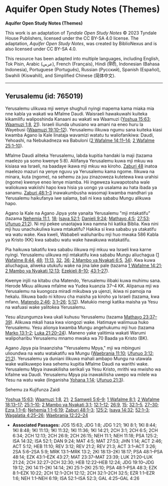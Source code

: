 # Aquifer Open Study Notes (Themes)

**Aquifer Open Study Notes (Themes)**

This work is an adaptation of *Tyndale Open Study Notes* © 2023 Tyndale House Publishers, licensed under the CC BY\-SA 4\.0 license. The adaptation, *Aquifer Open Study Notes*, was created by BiblioNexus and is also licensed under CC BY\-SA 4\.0\.

This resource has been adapted into multiple languages, including English, Tok Pisin, Arabic (عربي), French (Français), Hindi (हिंदी), Indonesian (Bahasa Indonesia), Portuguese (Português), Russian (Русский), Spanish (Español), Swahili (Kiswahili), and Simplified Chinese (简体中文).



--------------------------------

## Yerusalemu (id: 765019)

Yerusalemu ulikuwa mji wenye shughuli nyingi mapema kama miaka mia nne kabla ya wakati wa Mfalme Daudi. Waisraeli hawakuwahi kuiteka kikamilifu waliposhinda Kanaani au wakati wa Waamuzi ([Yoshua 15:63](https://ref.ly/Josh15:63); [Waamuzi 1:8](https://ref.ly/Judg1:8), [21](https://ref.ly/Judg1:21)). Israeli iliunda uhusiano wa amani na eneo huru la Wayebusi ([Waamuzi 19:10–12](https://ref.ly/Judg19:10-Judg19:12)). Yerusalemu ilikuwa ngumu sana kuiteka kiasi kwamba Agano la Kale linataja wavamizi watatu tu waliofanikiwa: Daudi, Yehoashi, na Nebukadneza wa Babuloni ([2 Wafalme 14:11–14](https://ref.ly/2Kgs14:11-2Kgs14:14); [2 Wafalme 25:1–10](https://ref.ly/2Kgs25:1-2Kgs25:10)).

Mfalme Daudi aliteka Yerusalemu, labda kupitia handaki la maji (tazama maelezo ya somo kwenye 5:8). Aliifanya Yerusalemu kuwa mji mkuu wa kisiasa wa Israeli, na baadaye ikawa mji mkuu wa kiroho. [Zaburi 48](https://ref.ly/Ps48:1-Ps48:14) inatoa maelezo mazuri na yenye nguvu ya Yerusalemu kama ngome. Ilikuwa na minara, kuta (ngome), na sehemu za juu zinazoweza kutetewa kwa urahisi (ngome) kwenye eneo lenye miamba. Hii ingeweza kuwapotosha wale waliokuwa wakiishi hapo kwa hisia ya uongo ya usalama au hata ibada ya sanamu. [Zaburi 48:1–3](https://ref.ly/Ps48:1-Ps48:3) inawakumbusha wasomaji kwamba mandhari ya Yerusalemu haikufanya iwe salama, bali ni kwa sababu Mungu alikuwa hapo.

Agano la Kale na Agano Jipya yote yanaita Yerusalemu "mji mtakatifu" (tazama [Nehemia 11:1](https://ref.ly/Neh11:1), [18](https://ref.ly/Neh11:18); [Isaya 52:1](https://ref.ly/Isa52:1); [Danieli 9:24](https://ref.ly/Dan9:24); [Mathayo 4:5](https://ref.ly/Matt4:5); [27:53](https://ref.ly/Matt27:53); [Ufunuo 21:2](https://ref.ly/Rev21:2)). Ni mji pekee unaotajwa kwa namna hii katika Biblia. Kwa nini mji huu unachukuliwa kuwa mtakatifu? Hakika si kwa sababu ya utakatifu wa watu wake. Kwa kweli, Wababeli waliuharibu mji huo mwaka 586 Kabla ya Kristo (KK) kwa sababu watu wake hawakuwa watakatifu.

Pia haikuwa takatifu kwa sababu ilikuwa mji mkuu wa Israeli kwa karne nyingi. Yerusalemu ulikuwa mji mtakatifu kwa sababu Mungu aliuchagua ([1 Wafalme 8:44](https://ref.ly/1Kgs8:44), [48](https://ref.ly/1Kgs8:48); [11:13](https://ref.ly/1Kgs11:13), [32](https://ref.ly/1Kgs11:32), [36](https://ref.ly/1Kgs11:36); [2 Mambo ya Nyakati 6:5](https://ref.ly/2Chr6:5), [34](https://ref.ly/2Chr6:34)). Kwa kuwa aliuchagua, aliweka utukufu wake na jina lake pale (tazama [1 Wafalme 14:21](https://ref.ly/1Kgs14:21); [2 Mambo ya Nyakati 12:13](https://ref.ly/2Chr12:13); [Ezekieli 8–10](https://ref.ly/Ezek8:1-Ezek10:22); [43:1–27](https://ref.ly/Ezek43:1-Ezek43:27)).

Kwenye injili na kitabu cha Matendo, Yerusalemu ilibaki kuwa muhimu sana. Herode Mkuu alikuwa mfalme wa Yudea kuanzia 37–4 KK. Alipanua mji wa Yerusalemu na kuongoza miradi mikubwa ya ujenzi, ikiwa ni pamoja na hekalu. Ilikuwa bado ni kitovu cha maisha ya kiroho ya Israeli (tazama, kwa mfano, [Matendo 2:46](https://ref.ly/Acts2:46); [3:1–26](https://ref.ly/Acts3:1-Acts3:26); [5:12](https://ref.ly/Acts5:12)). Matukio mengi katika maisha ya Yesu na wafuasi wake yalitokea Yerusalemu.

Yesu alizungumza kwa ukali kuhusu Yerusalemu (tazama [Mathayo 23:37–39](https://ref.ly/Matt23:37-Matt23:39)). Alikuwa mkali hasa kwa viongozi wake. Hatimaye walimuua huko Yerusalemu. Yesu alionya kwamba Mungu angehukumu mji huo (tazama [Marko 13:1–2](https://ref.ly/Mark13:1-Mark13:2); [Luka 21:20–24](https://ref.ly/Luke21:20-Luke21:24)). Maneno yake yalitimia wakati Warumi walipoharibu Yerusalemu mnamo mwaka wa 70 Baada ya Kristo (BK).

Agano Jipya pia linaanzisha "Yerusalemu Mpya," mji wa mbinguni ulioundwa na watu watakatifu wa Mungu ([Waebrania 11:10](https://ref.ly/Heb11:10); [Ufunuo 3:12](https://ref.ly/Rev3:12); [21:2](https://ref.ly/Rev21:2)). Yerusalemu ya duniani ilikuwa mahali ambapo Mungu na utawala wake walikuwepo kwa sehemu kupitia Mfalme Daudi na warithi wake. Yerusalemu Mpya inawakilisha serikali ya Yesu Kristo, mrithi wa mwisho wa kifalme wa Daudi. Yerusalemu Mpya pia inawakilisha uwepo wa milele wa Yesu na watu wake (linganisha [Yohana 1:14](https://ref.ly/John1:14); [Ufunuo 21:3](https://ref.ly/Rev21:3)).

Sehemu za Kujifunza Zaidi

[Yoshua 15:63](https://ref.ly/Josh15:63); [Waamuzi 1:8](https://ref.ly/Judg1:8), [21](https://ref.ly/Judg1:21); [2 Samweli 5:6–9](https://ref.ly/2Sam5:6-2Sam5:9); [1 Wafalme 8:1](https://ref.ly/1Kgs8:1); [2 Wafalme 18:13–17](https://ref.ly/2Kgs18:13-2Kgs18:17); [25:1–10](https://ref.ly/2Kgs25:1-2Kgs25:10); [2 Mambo ya Nyakati 3:1](https://ref.ly/2Chr3:1); [12:1–12](https://ref.ly/2Chr12:1-2Chr12:12); [26:9](https://ref.ly/2Chr26:9), [15](https://ref.ly/2Chr26:15); [32:1–5](https://ref.ly/2Chr32:1-2Chr32:5), [27–30](https://ref.ly/2Chr32:27-2Chr32:30); [Ezra 1:1–6](https://ref.ly/Ezra1:1-Ezra1:6); [Nehemia 1:1–6:19](https://ref.ly/Neh1:1-Neh6:19); [Zaburi 48:1–3](https://ref.ly/Ps48:1-Ps48:3); [125:2](https://ref.ly/Ps125:2); [Isaya 14:32](https://ref.ly/Isa14:32); [52:1–3](https://ref.ly/Isa52:1-Isa52:3); [Wagalatia 4:25–26](https://ref.ly/Gal4:25-Gal4:26); [Waebrania 12:22–24](https://ref.ly/Heb12:22-Heb12:24)

* **Associated Passages:** JOS 15:63; JDG 1:8; JDG 1:21; 1KI 8:1; 1KI 8:44; 1KI 8:48; 1KI 11:13; 1KI 11:32; 1KI 11:36; 1KI 14:21; 2CH 3:1; 2CH 6:5; 2CH 6:34; 2CH 12:13; 2CH 26:9; 2CH 26:15; NEH 11:1; NEH 11:18; PSA 125:2; ISA 14:32; ISA 52:1; DAN 9:24; MAT 4:5; MAT 27:53; JHN 1:14; ACT 2:46; ACT 5:12; HEB 11:10; REV 3:12; REV 21:2; REV 21:3; ACT 3:1–ACT 3:26; 2SA 5:6–2SA 5:9; MRK 13:1–MRK 13:2; 2KI 18:13–2KI 18:17; PSA 48:1–PSA 48:14; EZK 43:1–EZK 43:27; MAT 23:37–MAT 23:39; LUK 21:20–LUK 21:24; 2CH 32:27–2CH 32:30; HEB 12:22–HEB 12:24; JDG 19:10–JDG 19:12; 2KI 14:11–2KI 14:14; 2KI 25:1–2KI 25:10; PSA 48:1–PSA 48:3; EZK 8:1–EZK 10:22; 2CH 12:1–2CH 12:12; 2CH 32:1–2CH 32:5; EZR 1:1–EZR 1:6; NEH 1:1–NEH 6:19; ISA 52:1–ISA 52:3; GAL 4:25–GAL 4:26

